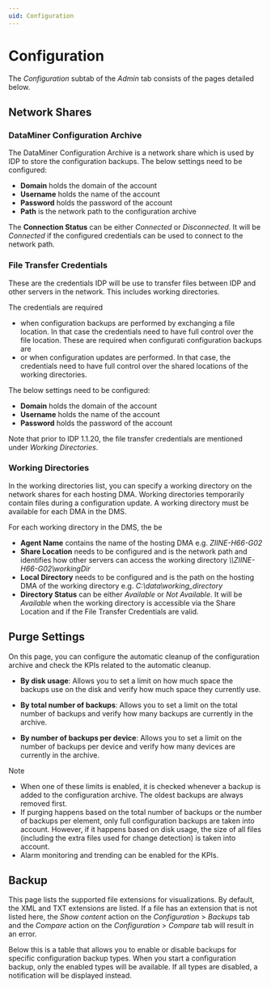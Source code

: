```yaml
---
uid: Configuration
---
```


# Configuration

The *Configuration* subtab of the *Admin* tab consists of the pages detailed below.

## Network Shares

### DataMiner Configuration Archive

The DataMiner Configuration Archive is a network share which is used by IDP to store the configuration backups. The below settings need to be configured: 

- **Domain** holds the domain of the account 
- **Username** holds the name of the account 
- **Password** holds the password of the account 
- **Path** is the network path to the configuration archive

The **Connection Status** can be either *Connected* or *Disconnected*. It will be *Connected* if the configured credentials can be used to connect to the network path.


### File Transfer Credentials

These are the credentials IDP will be use to transfer files between IDP and other servers in the network. This includes working directories. 

The credentials are required 

- when configuration backups are performed by exchanging a file location. In that case the credentials need to have full control over the file location.   These are required when configurati configuration backups are 
- or when configuration updates are performed. In that case, the credentials need to have full control over the shared locations of the working directories.

The below settings need to be configured:

- **Domain** holds the domain of the account 
- **Username** holds the name of the account 
- **Password** holds the password of the account 


Note that prior to IDP 1.1.20, the file transfer credentials are mentioned under *Working Directories*.

### Working Directories

In the working directories list, you can specify a working directory on the network shares for each hosting DMA. Working directories temporarily contain files during a configuration update. A working directory must be available for each DMA in the DMS.

For each working directory in the DMS, the be

- **Agent Name** contains the name of the hosting DMA e.g. *ZIINE-H66-G02*
- **Share Location** needs to be configured and is the network path and identifies how other servers can access the working directory *\\\ZIINE-H66-G02\\workingDir*
- **Local Directory** needs to be configured and is the path on the hosting DMA of the working directory e.g. *C:\\data\\working_directory*
- **Directory Status** can be either *Available* or *Not Available*. It will be *Available* when the working directory is accessible via the Share Location and if the File Transfer Credentials are valid.




## Purge Settings

On this page, you can configure the automatic cleanup of the configuration archive and check the KPIs related to the automatic cleanup.

- **By disk usage**: Allows you to set a limit on how much space the backups use on the disk and verify how much space they currently use.

- **By total number of backups**: Allows you to set a limit on the total number of backups and verify how many backups are currently in the archive.

- **By number of backups per device**: Allows you to set a limit on the number of backups per device and verify how many devices are currently in the archive.

> [!NOTE]
> - When one of these limits is enabled, it is checked whenever a backup is added to the configuration archive. The oldest backups are always removed first.
> - If purging happens based on the total number of backups or the number of backups per element, only full configuration backups are taken into account. However, if it happens based on disk usage, the size of all files (including the extra files used for change detection) is taken into account.
> - Alarm monitoring and trending can be enabled for the KPIs.

## Backup

This page lists the supported file extensions for visualizations. By default, the XML and TXT extensions are listed. If a file has an extension that is not listed here, the *Show content* action on the *Configuration* > *Backups* tab and the *Compare* action on the *Configuration* > *Compare* tab will result in an error.

Below this is a table that allows you to enable or disable backups for specific configuration backup types. When you start a configuration backup, only the enabled types will be available. If all types are disabled, a notification will be displayed instead.
